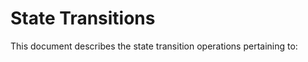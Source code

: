 <!--
order: 3
-->

# State Transitions

This document describes the state transition operations pertaining to:
